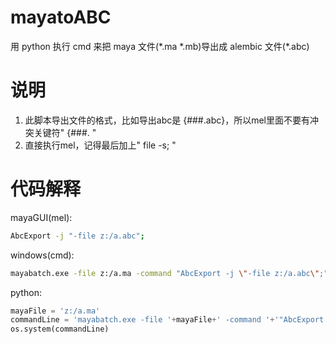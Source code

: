 # mayatoABC
用 python 执行 cmd 来把 maya 文件(\*.ma \*.mb)导出成 alembic 文件(\*.abc)

# 说明
1. 此脚本导出文件的格式，比如导出abc是 {###.abc}，所以mel里面不要有冲突关键符" {###. "
2. 直接执行mel，记得最后加上" file -s; "

# 代码解释
mayaGUI(mel):
```bash
AbcExport -j "-file z:/a.abc";
```

windows(cmd):
```bash
mayabatch.exe -file z:/a.ma -command "AbcExport -j \"-file z:/a.abc\";"
```

python:

```python
mayaFile = 'z:/a.ma'
commandLine = 'mayabatch.exe -file '+mayaFile+' -command '+'"AbcExport -j \\"-file z:/a.abc\\";"'
os.system(commandLine)
```
